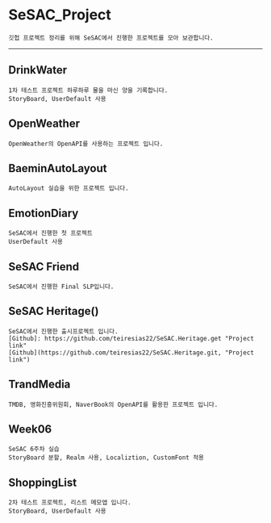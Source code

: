 # SeSAC_Project
    깃헙 프로젝트 정리를 위해 SeSAC에서 진행한 프로젝트를 모아 보관합니다.
    
* * *

## DrinkWater
    1차 테스트 프로젝트 하루하루 물을 마신 양을 기록합니다.
    StoryBoard, UserDefault 사용
    
## OpenWeather
    OpenWeather의 OpenAPI를 사용하는 프로젝트 입니다.
    
## BaeminAutoLayout
    AutoLayout 실습을 위한 프로젝트 입니다.
    
## EmotionDiary
    SeSAC에서 진행한 첫 프로젝트
    UserDefault 사용
    
## SeSAC Friend
    SeSAC에서 진행한 Final SLP입니다.
    
## SeSAC Heritage()
    SeSAC에서 진행한 출시프로젝트 입니다.
    [Github]: https://github.com/teiresias22/SeSAC.Heritage.get "Project link"
    [Github](https://github.com/teiresias22/SeSAC.Heritage.git, "Project link")
    
## TrandMedia
    TMDB, 영화진흥위원회, NaverBook의 OpenAPI를 활용한 프로젝트 입니다.
    
## Week06
    SeSAC 6주차 실습
    StoryBoard 분할, Realm 사용, Localiztion, CustomFont 적용
    
## ShoppingList
    2차 테스트 프로젝트, 리스트 메모앱 입니다.
    StoryBoard, UserDefault 사용
